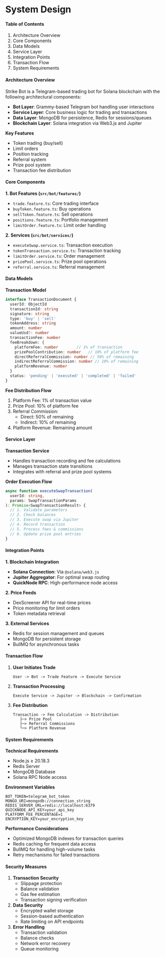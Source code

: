 # System Design

#### Table of Contents

1. Architecture Overview
2. Core Components
3. Data Models
4. Service Layer
5. Integration Points
6. Transaction Flow
7. System Requirements

#### Architecture Overview

Strike Bot is a Telegram-based trading bot for Solana blockchain with the following architectural components:

* **Bot Layer**: Grammy-based Telegram bot handling user interactions
* **Service Layer**: Core business logic for trading and transactions
* **Data Layer**: MongoDB for persistence, Redis for sessions/queues
* **Blockchain Layer**: Solana integration via Web3.js and Jupiter

**Key Features**

* Token trading (buy/sell)
* Limit orders
* Position tracking
* Referral system
* Prize pool system
* Transaction fee distribution

#### Core Components

**1. Bot Features (`src/bot/features/`)**

* `trade.feature.ts`: Core trading interface
* `buyToken.feature.ts`: Buy operations
* `sellToken.feature.ts`: Sell operations
* `positions.feature.ts`: Portfolio management
* `limitOrder.feature.ts`: Limit order handling

**2. Services (`src/bot/services/`)**

* `executeSwap.service.ts`: Transaction execution
* `tokenTransaction.service.ts`: Transaction tracking
* `limitOrder.service.ts`: Order management
* `prizePool.service.ts`: Prize pool operations
* `referral.service.ts`: Referral management

#### Data Models

**Transaction Model**

```typescript
interface TransactionDocument {
  userId: ObjectId
  transactionId: string
  signature: string
  type: 'buy' | 'sell'
  tokenAddress: string
  amount: number
  valueUsd?: number
  transactionFee: number
  feeBreakdown: {
    platformFee: number        // 1% of transaction
    prizePoolContribution: number   // 10% of platform fee
    directReferralCommission: number // 50% of remaining
    indirectReferralCommission: number // 10% of remaining
    platformRevenue: number
  }
  status: 'pending' | 'executed' | 'completed' | 'failed'
}
```

**Fee Distribution Flow**

1. Platform Fee: 1% of transaction value
2. Prize Pool: 10% of platform fee
3. Referral Commission:
   * Direct: 50% of remaining
   * Indirect: 10% of remaining
4. Platform Revenue: Remaining amount

#### Service Layer

**Transaction Service**

* Handles transaction recording and fee calculations
* Manages transaction state transitions
* Integrates with referral and prize pool systems

**Order Execution Flow**

```typescript
async function executeSwapTransaction(
  userId: string,
  params: SwapTransactionParams
): Promise<SwapTransactionResult> {
  // 1. Validate parameters
  // 2. Check balances
  // 3. Execute swap via Jupiter
  // 4. Record transaction
  // 5. Process fees & commissions
  // 6. Update prize pool entries
}
```

#### Integration Points

**1. Blockchain Integration**

* **Solana Connection**: Via `@solana/web3.js`
* **Jupiter Aggregator**: For optimal swap routing
* **QuickNode RPC**: High-performance node access

**2. Price Feeds**

* DexScreener API for real-time prices
* Price monitoring for limit orders
* Token metadata retrieval

**3. External Services**

* Redis for session management and queues
* MongoDB for persistent storage
* BullMQ for asynchronous tasks

#### Transaction Flow

1.  **User Initiates Trade**

    ```
    User -> Bot -> Trade Feature -> Execute Service
    ```
2.  **Transaction Processing**

    ```
    Execute Service -> Jupiter -> Blockchain -> Confirmation
    ```
3.  **Fee Distribution**

    ```
    Transaction -> Fee Calculation -> Distribution
       ├─> Prize Pool
       ├─> Referral Commissions
       └─> Platform Revenue
    ```

#### System Requirements

**Technical Requirements**

* Node.js ≥ 20.18.3
* Redis Server
* MongoDB Database
* Solana RPC Node access

**Environment Variables**

```env
BOT_TOKEN=telegram_bot_token
MONGO_URI=mongodb://connection_string
REDIS_SERVER_URL=redis://localhost:6379
QUICKNODE_API_KEY=your_api_key
PLATFORM_FEE_PERCENTAGE=1
ENCRYPTION_KEY=your_encryption_key
```

**Performance Considerations**

* Optimized MongoDB indexes for transaction queries
* Redis caching for frequent data access
* BullMQ for handling high-volume tasks
* Retry mechanisms for failed transactions

#### Security Measures

1. **Transaction Security**
   * Slippage protection
   * Balance validation
   * Gas fee estimation
   * Transaction signing verification
2. **Data Security**
   * Encrypted wallet storage
   * Session-based authentication
   * Rate limiting on API endpoints
3. **Error Handling**
   * Transaction validation
   * Balance checks
   * Network error recovery
   * Queue monitoring
